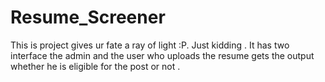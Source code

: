 # Resume_Screener
This is project gives ur fate a ray of light :P. Just kidding . It has two interface the admin and the user who uploads the resume gets the output whether he is eligible for the post or not .
